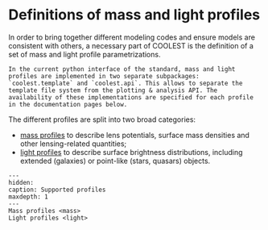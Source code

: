 # Definitions of mass and light profiles

In order to bring together different modeling codes and ensure models are consistent with others, a necessary part of COOLEST is the definition of a set of mass and light profile parametrizations.

``` {admonition} Note
In the current python interface of the standard, mass and light profiles are implemented in two separate subpackages: `coolest.template` and `coolest.api`. This allows to separate the template file system from the plotting & analysis API. The availability of these implementations are specified for each profile in the documentation pages below.
```

The different profiles are split into two broad categories:

- [mass profiles](https://coolest.readthedocs.io/en/latest/models/mass.html) to describe lens potentials, surface mass densities and other lensing-related quantities;
- [light profiles](https://coolest.readthedocs.io/en/latest/models/mass.html) to describe surface brightness distributions, including extended (galaxies) or point-like (stars, quasars) objects.

```{toctree}
---
hidden:
caption: Supported profiles
maxdepth: 1
---
Mass profiles <mass>
Light profiles <light>
```
